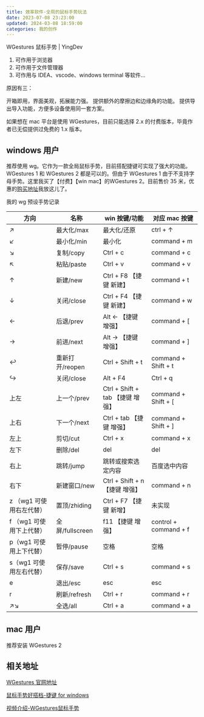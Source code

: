 ```yaml
---
title: 效率软件-全局的鼠标手势玩法
date: 2023-07-08 23:23:00
updated: 2024-03-08 18:59:00
categories: 我的创作
---
```


WGestures 鼠标手势 | YingDev

1. 可作用于浏览器
2. 可作用于文件管理器
3. 可作用与 IDEA、vscode、windows terminal 等软件...

原因有三：

开箱即用，界面美观，拓展能力强。
提供额外的摩擦边和边缘角的功能。
提供导出导入功能，方便多设备使用同一套方案。

如果想在 mac 平台是使用 WGestures，目前只能选择 2.x 的付费版本，毕竟作者已无偿提供过免费的 1.x 版本。

## windows 用户

推荐使用 wg。它作为一款全局鼠标手势，目前搭配捷键可实现了强大的功能。 WGestures 1 和 WGestures 2 都是可以的。但由于 WGestures 1 由于不支持字母手势。这里我买了【付费】【win mac】的WGestures 2。目前售价 35 米，优惠的[购买地址](https://store.lizhi.io/site/products/id/523?cid=46jjayiu)我放这儿了。

我的 wg 预设手势记录

| 方向 | 名称 | win 按键/功能 | 对应 mac 按键 |
| ----  | ---- | ---- | ---- |
| ↗︎ | 最大化/max | 最大化/还原 | ctrl + ↑ |
| ↙︎ | 最小化/min | 最小化 | command + m |
| ↘︎ | 复制/copy | Ctrl + c | command + c |
| ↖︎ | 粘贴/paste | Ctrl + v | command + v |
| ↑ | 新建/new | Ctrl + F8 【捷键 新建】| command + t |
| ↓ | 关闭/close | Ctrl + F4 【捷键 新建】| command + w |
| ← | 后退/prev | Alt ← 【捷键 增强】| command + [ |
| → | 前进/next | Alt → 【捷键 增强】| command + ] |
| ↩ | 重新打开/reopen | Ctrl + Shift + t | command + Shift + t |
| ↪ | 关闭/close | Alt + F4 | Ctrl + q |
| 上左 | 上一个/prev | Ctrl + Shift + tab 【捷键 增强】| command + Shift + [ |
| 上右 | 下一个/next | Ctrl + tab 【捷键 增强】|  command + Shift + ] |
| 左上 | 剪切/cut | Ctrl + x | command + x |
| 左下 | 删除/del | del | del |
| 右上 | 跳转/jump | 跳转或搜索选定内容 | 百度选中内容 |
| 右下 | 新建窗口/new | Ctrl + Shift + n 【捷键 增强】| command + n |
| z （wg1 可使用右左代替）| 置顶/zhiding | Ctrl + F7 【捷键 新增】| 未实现 |
| f （wg1 可使用下上代替）| 全屏/fullscreen | f11 【捷键 增强】| control + command + f |
| p（wg1 可使用上下代替）| 暂停/pause | 空格 | 空格 |
| s（wg1 可使用左右代替）| 保存/save | Ctrl + s | command + s |
| e | 退出/esc | esc | esc |
| r | 刷新/refresh | Ctrl + r | command + r |
| ↗︎↘︎ | 全选/all | Ctrl + a | command + a |

## mac 用户

推荐安装 WGestures 2

## 相关地址

[WGestures 官网地址](https://www.yingdev.com/projects/wgestures)

[鼠标手势好搭档-捷键 for windows](https://gitcode.com/acc8226/jiejian/releases/)

[视频介绍-WGestures鼠标手势](https://www.bilibili.com/video/BV1xM4y1j79r/?share_source=copy_web&vd_source=54168537affc2c02555097cb26797d99)
